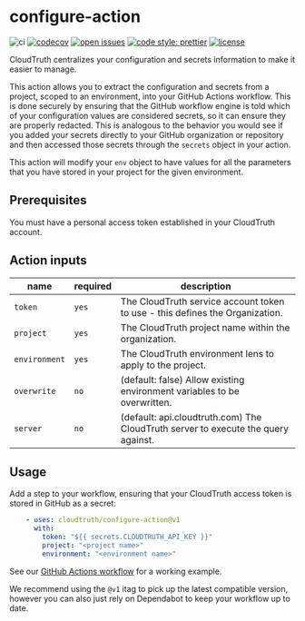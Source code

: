 # configure-action

 ![ci](https://github.com/cloudtruth/configure-action/actions/workflows/test.yml/badge.svg)
[![codecov](https://codecov.io/gh/cloudtruth/configure-action/branch/main/graph/badge.svg?token=CZs9Fqr6k9)](https://codecov.io/gh/cloudtruth/configure-action)
[![open issues](https://img.shields.io/github/issues-raw/cloudtruth/configure-action?style=plastic)](https://github.com/cloudtruth/configure-action/issues)
[![code style: prettier](https://img.shields.io/badge/code_style-prettier-ff69b4.svg?style=plastic)](https://github.com/prettier/prettier)
[![license](https://img.shields.io/badge/License-Apache%202.0-blue.svg?style=plastic)](https://opensource.org/licenses/Apache-2.0)

CloudTruth centralizes your configuration and secrets information to make it easier
to manage.

This action allows you to extract the configuration and secrets from a project, scoped
to an environment, into your GitHub Actions workflow.  This is done securely by ensuring
that the GitHub workflow engine is told which of your configuration values are considered
secrets, so it can ensure they are properly redacted.  This is analogous to the behavior
you would see if you added your secrets directly to your GitHub organization or repository
and then accessed those secrets through the `secrets` object in your action.

This action will modify your `env` object to have values for all the parameters that
you have stored in your project for the given environment.

## Prerequisites

You must have a personal access token established in your CloudTruth account.

## Action inputs

| name | required | description |
| ---- | -------- | ----------- |
| `token` | `yes` | The CloudTruth service account token to use - this defines the Organization. |
| `project` | `yes` | The CloudTruth project name within the organization. |
| `environment` | `yes` | The CloudTruth environment lens to apply to the project. |
| `overwrite` | `no` | (default: false) Allow existing environment variables to be overwritten. |
| `server` | `no` | (default: api.cloudtruth.com) The CloudTruth server to execute the query against. |

## Usage

Add a step to your workflow, ensuring that your CloudTruth access token is
stored in GitHub as a secret:

```yaml
    - uses: cloudtruth/configure-action@v1
      with:
        token: "${{ secrets.CLOUDTRUTH_API_KEY }}"
        project: "<project name>"
        environment: "<environment name>"
```

See our [GitHub Actions workflow](https://github.com/cloudtruth/configure-action/blob/main/.github/workflows/test.yml) for a working example.

We recommend using the `@v1` itag to pick up the latest compatible version,
however you can also just rely on Dependabot to keep your workflow up to date.
